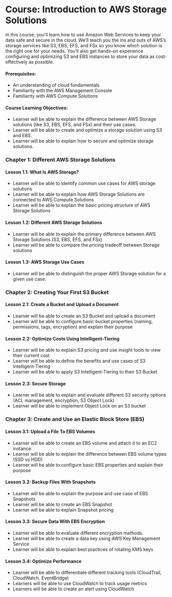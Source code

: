 # Course: Introduction to AWS Storage Solutions
In this course, you’ll learn how to use Amazon Web Services to keep your data safe and secure in the cloud. We’ll teach you the ins and outs of AWS’s storage services like S3, EBS, EFS, and FSx so you know which solution is the right one for your needs. You’ll also get hands-on experience configuring and optimizing S3 and EBS instances to store your data as cost-effectively as possible.

#### Prerequisites:
- An understanding of cloud fundamentals
- Familiarity with the AWS Management Console
- Familiarity with AWS Compute Solutions

#### Course Learning Objectives:
- Learner will be able to explain the difference between AWS Storage solutions (like S3, EBS, EFS, and FSx) and their use cases.
- Learner will be able to create and optimize a storage solution using S3 and EBS.
- Learner will be able to explain how to secure and optimize storage solutions.


### Chapter 1: Different AWS Storage Solutions

#### Lesson 1.1: What Is AWS Storage?
- Learner will be able to identify common use cases for AWS storage solutions
- Learner will be able to explain how AWS Storage Solutions are connected to AWS Compute Solutions
- Learner will be able to explain the basic pricing structure of AWS Storage Solutions

#### Lesson 1.2: Different AWS Storage Solutions
- Learner will be able to explain the primary difference between AWS Storage Solutions (S3, EBS, EFS, and FSx)
- Learner will be able to compare the pricing tradeoff between Storage solutions

#### Lesson 1.3: AWS Storage Use Cases
- Learner will be able to distinguish the proper AWS Storage solution for a given use case.

### Chapter 2: Creating Your First S3 Bucket

#### Lesson 2.1: Create a Bucket and Upload a Document
- Learner will be able to create an S3 Bucket and upload a document
- Learner will be able to configure basic bucket properties (naming, permissions, tags, encryption) and explain their purpose

#### Lesson 2.2: Optimize Costs Using Intelligent-Tiering
- Learner will be able to explain S3 pricing and use insight tools to view their current cost
- Learner will be able to define the benefits and use cases of S3 Intelligent-Tiering
- Learner will be able to apply S3 Intelligent-Tiering to their S3 Bucket 

#### Lesson 2.3: Secure Storage
- Learner will be able to explain and evaluate different S3 security options (ACL management, encryption, S3 Object Lock)
- Learner will be able to implement Object Lock on an S3 bucket

### Chapter 3: Create and Use an Elastic Block Store (EBS)

#### Lesson 3.1: Upload a File To EBS Volumes
- Learner will be able to create an EBS volume and attach it to an EC2 instance.
- Learner will be able to explain the difference between EBS volume types (SSD vs HDD)
- Learner will be able to configure basic EBS properties and explain their purpose

#### Lesson 3.2: Backup Files With Snapshots
- Learner will be able to explain the purpose and use case of EBS Snapshots
- Learner will be able to create an EBS Snapshot
- Learner will be able to explain Snapshot pricing

#### Lesson 3.3: Secure Data With EBS Encryption
- Learner will be able to evaluate different encryption methods.
- Learner will be able to create a data key using AWS Key Management Service
- Learner will be able to explain best practices of rotating KMS keys

#### Lesson 3.4: Optimize Performance
- Learner will be able to differentiate different tracking tools (CloudTrail, CloudWatch, EventBridge)
- Learners will be able to use CloudWatch to track usage metrics
- Learners will be able to create an alert using CloudWatch
